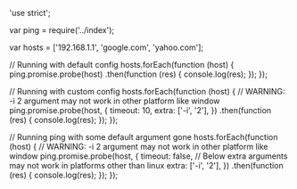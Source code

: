 'use strict';

var ping = require('../index');

var hosts = \['192.168.1.1', 'google.com', 'yahoo.com'\];

// Running with default config
hosts.forEach(function (host) {
ping.promise.probe(host)
.then(function (res) {
console.log(res);
});
});

// Running with custom config
hosts.forEach(function (host) {
// WARNING: -i 2 argument may not work in other platform like window
ping.promise.probe(host, {
timeout: 10,
extra: \['-i', '2'\],
})
.then(function (res) {
console.log(res);
});
});

// Running ping with some default argument gone
hosts.forEach(function (host) {
// WARNING: -i 2 argument may not work in other platform like window
ping.promise.probe(host, {
timeout: false,
// Below extra arguments may not work in platforms other than linux
extra: \['-i', '2'\],
})
.then(function (res) {
console.log(res);
});
});